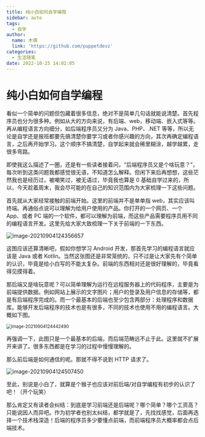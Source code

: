 ```yaml
---
title: 纯小白如何自学编程
sidebar: auto
tags:
  - 自学
author:
  name: 木偶
  link: 'https://github.com/puppetdevz'
categories:
  - 生活随笔
date: 2022-10-25 14:02:05
---
```

# 纯小白如何自学编程

看似一个简单的问题但包藏着很多信息，绝对不是简单几句话就能说清楚。首先程序员也分为很多种。例如从大的方向来说，有后端、web，移动端、嵌入式等等。再从编程语言方向细分，如后端程序员又分为 Java、PHP、.NET 等等，所以无论是自学还是报班都要先搞清楚你要学习或者你感兴趣的方向，其次再确定编程语言，之后再开始学习。这个顺序不搞清楚，自学起来就会稀里糊涂，越学越累，走很多弯路。

即使我这么描述了一圈，还是有一些读者接着问，“后端程序员又是个啥玩意？”，每次听到这类问题我都感觉很无语，不知道怎么解释。但闲下来后再想想，这些茫然我也是经历过，被嘲笑过，被无语过，毕竟我也算是 0 基础自学过来的，所以，今天趁着周末，我会尽可能的在自己的知识范围内为大家梳理一下这些问题。

首先就从大家经常接触的前端开始。这里的前端并不是单单指 web，其实应该叫终端。再通俗点说可以理解为给用户使用的产品。你打开的一个网页、一个 App、或者 PC 端的一个软件，都可以理解为前端，而这些产品需要程序员用不同的编程语言开发。这里先给大家大致梳理一下关于前端的一下东西。

![image-20210904124356657](http://img.puppetdev.top/image/note/fc2b65c9fdb321e1cf8ae49a457c85c0.png)

这图应该还算清晰吧，假如你想学习 Android 开发，那首先学习的编程语言就应该是 Java 或者 Kotlin。当然这张图还是非常笼统的，只不过是让大家先有个简单的认识，毕竟是给小白写的不能太复杂。前端的东西相对还是很好理解的，毕竟看得见摸得着。

那后端又是啥玩意呢？可以简单理解为运行在远程服务器上的代码程序，主要是为前端提供数据。例如网站上展示的文字图片；用户的登录及用户信息的存储等，都是有后端程序完成的。而一个最基本的后端也至少包含两部分：处理程序和数据库。能够开发后端程序的技术也是有很多，不同的技术也使用不用的编程语言。大概如下图。

<img src="http://img.puppetdev.top/image/note/9d72224e89969bf1f219a77c9288ad74.png" alt="image-20210904124442490" style="zoom:80%;" />

再强调一下，此图只是一个最基本的后端，而后端范畴远不止于此。这里就不扩展开来讲了。很多东西都是在学习的过程中慢慢理解的。

那么前后端是如何通信的呢。那就不得不说到 HTTP 请求了。

![image-20210904124507450](http://img.puppetdev.top/image/note/f3dfa1cd1333d17a545018034e526b28.png)

至此，别说是小白了，就算是个猴子也应该对前后端/对自学编程有初步的认识了吧！（开个玩笑）

那么肯定又有读者会纠结：到底是学习前端还是后端呢？哪个简单？哪个工资高？只能说因人而异吧。作为初学者也别太纠结，都学就是了，先找找感觉，后面再选择一个技术栈深造！后端的程序员多少要懂点前端，而前端程序员大概率都会点后端技术。

